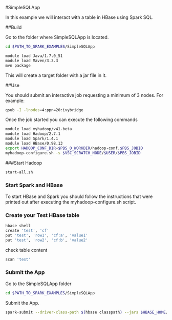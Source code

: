 #SimpleSQLApp

In this example we will interact with a table in HBase using Spark SQL.

##Build

Go to the folder where SimpleSQLApp is located.

```bash
cd $PATH_TO_SPARK_EXAMPLES/SimpleSQLApp
```
```bash
module load Java/1.7.0_51
module load Maven/3.3.3
mvn package
```
This will create a target folder with a jar file in it.
  
##Use

You should submit an interactive job requesting a minimum of 3 nodes. For example:
```bash
qsub -I -lnodes=4:ppn=20:ivybridge
```
Once the job started you can execute the following commands
```bash
module load myhadoop/v41-beta
module load Hadoop/2.7.1
module load Spark/1.4.1
module load HBase/0.98.13
export HADOOP_CONF_DIR=$PBS_O_WORKDIR/hadoop-conf.$PBS_JOBID
myhadoop-configure.sh -s $VSC_SCRATCH_NODE/$USER/$PBS_JOBID
```
  
###Start Hadoop

```bash
start-all.sh
```
  
### Start Spark and HBase

To start HBase and Spark you should follow the instructions that were printed out after executing the myhadoop-configure.sh script.

### Create your Test HBase table

```bash
hbase shell
create 'test', 'cf'
put 'test', 'row1', 'cf:a', 'value1'
put 'test', 'row2', 'cf:b', 'value2'
```

check table content

```bash
scan 'test'
```

### Submit the App

Go to the SimpleSQLApp folder

```bash
cd $PATH_TO_SPARK_EXAMPLES/SimpleSQLApp
```
Submit the App.
```bash
spark-submit --driver-class-path $(hbase classpath) --jars $HBASE_HOME/lib/hbase-common-0.98.13-hadoop2.jar,$HBASE_HOME/lib/hbase-client-0.98.13-hadoop2.jar,$HBASE_HOME/lib/hbase-server-0.98.13-hadoop2.jar --class "SimpleSQLApp" --master local[4] target/simple-sql-project-1.0.jar
```


